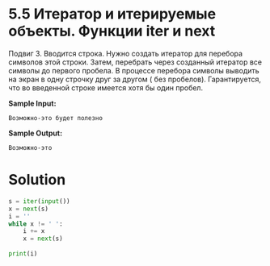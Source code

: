 # 5.5 Итератор и итерируемые объекты. Функции iter и next

Подвиг 3. Вводится строка. Нужно создать итератор для перебора символов этой строки. Затем, перебрать через созданный
итератор все символы до первого пробела. В процессе перебора символы выводить на экран в одну строчку друг за другом (
без пробелов). Гарантируется, что во введенной строке имеется хотя бы один пробел.

**Sample Input:**

```
Возможно-это будет полезно
```

**Sample Output:**

```
Возможно-это
```

# Solution

```python
s = iter(input())
x = next(s)
i = ''
while x != ' ':
    i += x
    x = next(s)
    
print(i)
```